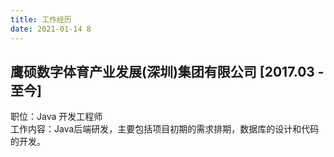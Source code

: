 ```yaml
---
title: 工作经历
date: 2021-01-14 8
---
```


## 鹰硕数字体育产业发展(深圳)集团有限公司 [2017.03 - 至今]

职位：Java 开发工程师  
工作内容：Java后端研发，主要包括项目初期的需求排期，数据库的设计和代码的开发。